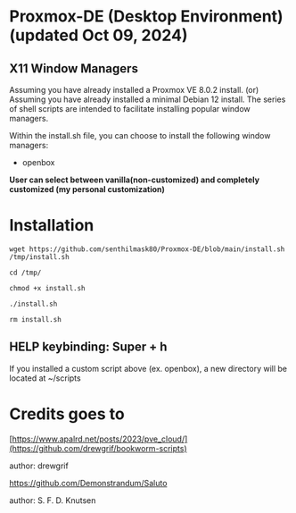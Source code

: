 # Proxmox-DE (Desktop Environment) (updated Oct 09, 2024)

## X11 Window Managers
Assuming you have already installed a Proxmox VE 8.0.2 install. (or)
Assuming you have already installed a minimal Debian 12 install.
The series of shell scripts are intended to facilitate installing popular window managers.

Within the install.sh file, you can choose to install the following window managers:

* openbox


**User can select between vanilla(non-customized) and completely customized (my personal customization)** 

# Installation

``` 
wget https://github.com/senthilmask80/Proxmox-DE/blob/main/install.sh /tmp/install.sh

cd /tmp/

chmod +x install.sh

./install.sh

rm install.sh

```
## HELP keybinding:  Super + h
If you installed a custom script above (ex. openbox), a new directory will be located at ~/scripts

# Credits goes to

[https://www.apalrd.net/posts/2023/pve_cloud/](https://github.com/drewgrif/bookworm-scripts)

author: drewgrif


https://github.com/Demonstrandum/Saluto

author: S. F. D. Knutsen
